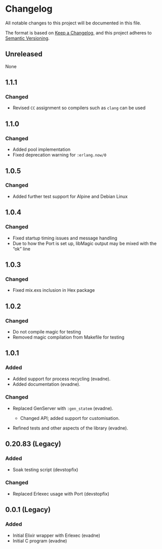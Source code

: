 # Changelog

All notable changes to this project will be documented in this file.

The format is based on [Keep a Changelog][1], and this project adheres to [Semantic Versioning][2].

[1]: https://keepachangelog.com/en/1.0.0/
[2]: https://semver.org/spec/v2.0.0.html

## Unreleased

None

## 1.1.1

### Changed

- Revised `CC` assignment so compilers such as `clang` can be used

## 1.1.0

### Changed

- Added pool implementation
- Fixed deprecation warning for `:erlang.now/0`

## 1.0.5

### Changed

- Added further test support for Alpine and Debian Linux

## 1.0.4

### Changed

- Fixed startup timing issues and message handling
- Due to how the Port is set up, libMagic output may be mixed with the “ok” line

## 1.0.3

### Changed

- Fixed mix.exs inclusion in Hex package

## 1.0.2

### Changed

- Do not compile magic for testing
- Removed magic compilation from Makefile for testing

## 1.0.1

### Added

- Added support for process recycling (evadne).
- Added documentation (evadne).

### Changed

- Replaced GenServer with `:gen_statem` (evadne).
  - Changed API; added support for customisation.

- Refined tests and other aspects of the library (evadne).

## 0.20.83 (Legacy)

### Added

- Soak testing script (devstopfix)

### Changed

- Replaced Erlexec usage with Port (devstopfix)

## 0.0.1 (Legacy)

### Added

- Initial Elixir wrapper with Erlexec (evadne)
- Initial C program (evadne)
